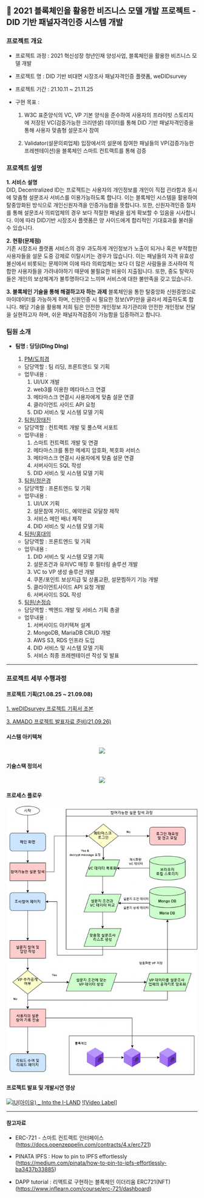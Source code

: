 ## 🔗 2021 블록체인을 활용한 비즈니스 모델 개발 프로젝트 - DID 기반 패널자격인증 시스템 개발

### 프로젝트 개요

-   프로젝트 과정 : 2021 혁신성장 청년인재 양성사업, 블록체인을 활용한 비즈니스 모델 개발
-   프로젝트 명 : DID 기반 비대면 시장조사 패널자격인증 플랫폼, weDIDsurvey
-   프로젝트 기간 : 21.10.11 ~ 21.11.25
-   구현 목표 :

    1. W3C 표준양식의 VC, VP 기본 양식을 준수하여 사용자의 프라이빗 스토리지에 저장된 VC(검증가능한 크리덴셜) 데이터를 통해 DID 기반 패널자격인증을 통해 사용자 맞춤형 설문조사 참여

    2. Validator(설문의뢰업체) 입장에서의 설문에 참여한 패널들의 VP(검증가능한 프레젠테이션)을 블록체인 스마트 컨트랙트를 통해 검증

### 프로젝트 설명

**1. 서비스 설명**  
DID, Decentralized ID는 프로젝트는 사용자의 개인정보를 개인이 직접 괸라함과 동시에 맞춤형 설문조사 서비스를 이용가능하도록 합니다. 이는 블록체인 시스템을 활용하여 탈중앙화된 방식으로 개인신원자격을 인증가능함을 뜻합니다. 또한, 신원자격인증 절차를 통해 설문조사 의뢰업체의 경우 보다 적절한 패널을 쉽게 확보할 수 있음을 시사합니다. 이에 따라 DID기반 시장조사 플랫폼은 양 사이드에게 합리적인 기대효과를 불러올 수 있습니다.

**2. 현황(문제점)**  
기존 시장조사 플랫폼 서비스의 경우 과도하게 개인정보가 노출이 되거나 혹은 부적합한 사용자들을 설문 도중 강제로 이탈시키는 경우가 많습니다. 이는 패널들의 자격 유효성 불신에서 비롯되는 문제이며 이에 따라 의뢰업체는 보다 더 많은 사람들을 조사하여 적합한 사용자들을 가려내야하기 때문에 불필요한 비용이 지출됩니다. 또한, 중도 탈락자들은 개인의 보상체계가 불투명하다고 느끼며 서비스에 대한 불만족을 갖고 있습니다.

**3. 블록체인 기술을 통해 해결하고자 하는 과제**
블록체인을 통한 탈중앙화 신원증명으로 마이데이터를 가능하게 하며, 신원인증 시 필요한 정보(VP)만을 골라서 제출하도록 합니다. 해당 기술을 활용해 저희 팀은 안전한 개인정보 자기관리와 안전한 개인정보 전달을 실현하고자 하며, 쉬운 패널자격검증이 가능함을 입증하려고 합니다.

### 팀원 소개

-   **팀명 : 딩딩(DIng DIng)**

    1. [PM/도희경](https://github.com/heekyungdo)

    -   담당역할 : 팀 리딩, 프론트엔드 및 기획
    -   업무내용 :
        1. UI/UX 개발
        2. web3를 이용한 메타마스크 연결
        3. 메타마스크 연결시 사용자에게 맞춤 설문 연결
        4. 클라이언트 사이드 API 요청
        5. DID 서비스 및 시스템 모델 기획

    2. [팀원/장태진](https://github.com/tejin3)

    -   담당역할 : 컨트랙트 개발 및 풀스택 서포트
    -   업무내용 :
        1. 스마트 컨트랙트 개발 및 연결
        2. 메타마스크를 통한 메세지 암호화, 복호화 서비스
        3. 메타마스크 연결시 사용자에게 맞춤 설문 연결
        4. 서버사이드 SQL 작성
        5. DID 서비스 및 시스템 모델 기획

    3. [팀원/정은경](https://github.com/luckyjek)

    -   담당역할 : 프론트엔드 및 기획
    -   업무내용 :
        1. UI/UX 기획
        2. 설문참여 가이드, 예약완료 모달창 제작
        3. 서비스 메인 배너 제작
        4. DID 서비스 및 시스템 모델 기획

    4. [팀원/홍대의](https://github.com/HongDaeEui)

    -   담당역할 : 프론트엔드 및 기획
    -   업무내용 :
        1. DID 서비스 및 시스템 모델 기획
        2. 설문조건과 유저VC 매칭 후 필터링 솔루션 개발
        3. VC to VP 생성 솔루션 개발
        4. 쿠폰/포인트 보상지급 및 상품교환, 설문찜하기 기능 개발
        5. 클라이언트사이드 API 요청 개발
        6. 서버사이드 SQL 작성

    5. [팀원/손정습](https://github.com/heekyungdo)

    -   담당역할 : 백엔드 개발 및 서비스 기획 총괄
    -   업무내용 :
        1. 서버사이드 아키텍쳐 설계
        2. MongoDB, MariaDB CRUD 개발
        3. AWS S3, RDS 인프라 도입
        4. DID 서비스 및 시스템 모델 기획
        5. 서비스 최종 프레젠테이션 작성 및 발표

---

### 프로젝트 세부 수행과정

#### 프로젝트 기획(21.08.25 ~ 21.09.08)

<a href ='./presentation/weDIDsurvey-초기기획서.pdf'  target="_blank">1. weDIDsurvey 프로젝트 기획서 초본</a>

<a href ='./presentation/weDIDsurvey-발표자료.pdf'  target="_blank">3. AMADO 프로젝트 발표자료 준비(21.09.26)</a>

#### 시스템 아키텍쳐

<p align='center'>
<img src="./presentation/weDIDsurvey_systemArchitecture.png"></img>
</p>

#### 기술스택 정의서

<p align='center'>
<img src="./presentation/weDIDsurvey_technologyStack.png"></img>
</p>

#### 프로세스 플로우

<p align='center'>
<img src="./presentation/weDIDsurvey_prcoessrFlow.png"></img>
</p>

#### 프로젝트 발표 및 개발시연 영상

[![IU(아이유) _ Into the I-LAND](http://img.youtube.com/vi/QYNwbZHmh8g/0.jpg)](https://youtu.be/QYNwbZHmh8g?t=0s)
[![Video Label]](https://www.youtube.com/watch?v=XvaYc2APpUk)

---

#### 참고자료

-   ERC-721 - 스마트 컨트랙트 인터페이스
    (https://docs.openzeppelin.com/contracts/4.x/erc721)

-   PINATA IPFS : How to pin to IPFS effortlessly
    (https://medium.com/pinata/how-to-pin-to-ipfs-effortlessly-ba3437b33885)

-   DAPP tutorial : 리액트로 구현하는 블록체인 이더리움 ERC721(NFT)
    (https://www.inflearn.com/course/erc-721/dashboard)

